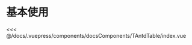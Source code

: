 # 基本使用

<common-code-format>
  <docsComponents-TAntdTable-index slot="source"></docsComponents-TAntdTable-index>
   <<< @/docs/.vuepress/components/docsComponents/TAntdTable/index.vue
</common-code-format>

